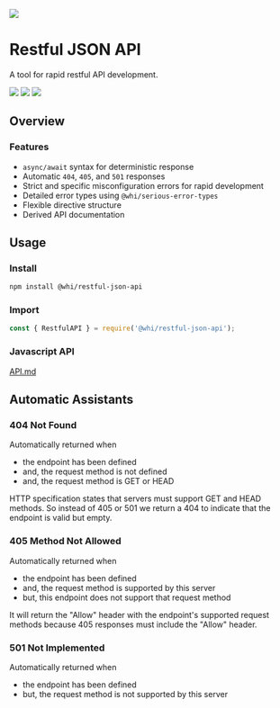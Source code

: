![](https://img.shields.io/npm/v/@whi/restful-json-api/latest?style=flat-square)

# Restful JSON API
A tool for rapid restful API development.

![](https://img.shields.io/github/issues-raw/mjbrisebois/restful-json-api?style=flat-square)
![](https://img.shields.io/github/issues-closed-raw/mjbrisebois/restful-json-api?style=flat-square)
![](https://img.shields.io/github/issues-pr-raw/mjbrisebois/restful-json-api?style=flat-square)

## Overview


### Features

- `async/await` syntax for deterministic response
- Automatic `404`, `405`, and `501` responses
- Strict and specific misconfiguration errors for rapid development
- Detailed error types using `@whi/serious-error-types`
- Flexible directive structure
- Derived API documentation


## Usage

### Install
```bash
npm install @whi/restful-json-api
```

### Import
```javascript
const { RestfulAPI } = require('@whi/restful-json-api');
```

### Javascript API
[API.md](./API.md)

## Automatic Assistants

### 404 Not Found
Automatically returned when

- the endpoint has been defined
- and, the request method is not defined
- and, the request method is GET or HEAD

HTTP specification states that servers must support GET and HEAD methods.  So instead of 405 or 501
we return a 404 to indicate that the endpoint is valid but empty.

### 405 Method Not Allowed
Automatically returned when

- the endpoint has been defined
- and, the request method is supported by this server
- but, this endpoint does not support that request method

It will return the "Allow" header with the endpoint's supported request methods because 405
responses must include the "Allow" header.

### 501 Not Implemented
Automatically returned when

- the endpoint has been defined
- but, the request method is not supported by this server
